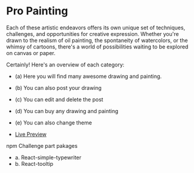 # Pro Painting

Each of these artistic endeavors offers its own unique set of techniques, challenges, and opportunities for creative expression. Whether you're drawn to the realism of oil painting, the spontaneity of watercolors, or the whimsy of cartoons, there's a world of possibilities waiting to be explored on canvas or paper.

Certainly! Here's an overview of each category:

- (a) Here you will find many awesome drawing and painting.

- (b) You can also post your drawing 

- (c) You can edit and delete the post

- (d) You can buy any drawing and painting 

- (e) You can also change theme

- [Live Preview](https://pro-painting.netlify.app/) 


npm Challenge part pakages
- a. React-simple-typewriter
- b. React-tooltip
